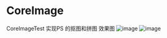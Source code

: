 # CoreImage
CoreImageTest 实现PS 的抠图和拼图
效果图
 ![image](https://github.com/justinjing/CoreImage/blob/master/iOS%20Simulator%20Screen%20Shot%202015%E5%B9%B45%E6%9C%8815%E6%97%A5%20%E4%B8%8B%E5%8D%8812.24.57.png)
  ![image](https://github.com/justinjing/CoreImage/blob/master/iOS%20Simulator%20Screen%20Shot%202015%E5%B9%B45%E6%9C%8815%E6%97%A5%20%E4%B8%8B%E5%8D%8812.25.26.png)
  
